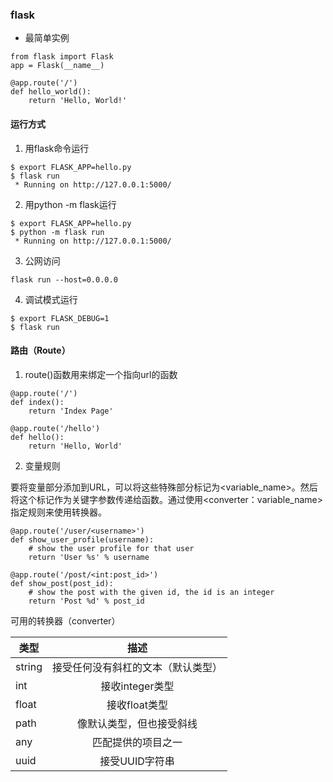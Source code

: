 ### flask

- 最简单实例
```
from flask import Flask
app = Flask(__name__)

@app.route('/')
def hello_world():
    return 'Hello, World!'
```

#### 运行方式

1. 用flask命令运行
```
$ export FLASK_APP=hello.py
$ flask run
 * Running on http://127.0.0.1:5000/
```

2. 用python -m flask运行

```
$ export FLASK_APP=hello.py
$ python -m flask run
 * Running on http://127.0.0.1:5000/
```

3. 公网访问

```
flask run --host=0.0.0.0
```

4. 调试模式运行

```
$ export FLASK_DEBUG=1
$ flask run
```
#### 路由（Route）
1. route()函数用来绑定一个指向url的函数

```
@app.route('/')
def index():
    return 'Index Page'

@app.route('/hello')
def hello():
    return 'Hello, World'
```

2. 变量规则

要将变量部分添加到URL，可以将这些特殊部分标记为<variable_name>。然后将这个标记作为关键字参数传递给函数。通过使用<converter：variable_name>指定规则来使用转换器。

```
@app.route('/user/<username>')
def show_user_profile(username):
    # show the user profile for that user
    return 'User %s' % username

@app.route('/post/<int:post_id>')
def show_post(post_id):
    # show the post with the given id, the id is an integer
    return 'Post %d' % post_id
```

可用的转换器（converter）

| 类型        | 描述           |
| ------------- |:-------------:|
| string      | 接受任何没有斜杠的文本（默认类型） | 
| int      | 接收integer类型      |
| float | 接收float类型      |
| path | 像默认类型，但也接受斜线      |
| any | 匹配提供的项目之一      |
| uuid | 接受UUID字符串      |


